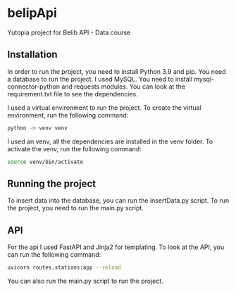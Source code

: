 # belipApi
Yutopia project for Belib API - Data course

## Installation
In order to run the project, you need to install Python 3.9 and pip.
You need a database to run the project. I used MySQL.
You need to install mysql-connector-python and requests modules.
You can look at the requirement.txt file to see the dependencies.

I used a virtual environment to run the project.
To create the virtual environment, run the following command:
```bash
python -m venv venv
```

I used an venv, all the dependencies are installed in the venv folder. 
To activate the venv, run the following command:
```bash
source venv/bin/activate
```

## Running the project
To insert data into the database, you can run the insertData.py script.
To run the project, you need to run the main.py script.

## API
For the api I used FastAPI and Jinja2 for templating.
To look at the API, you can run the following command:
```bash
uvicorn routes.stations:app --reload
```

You can also run the main.py script to run the project.